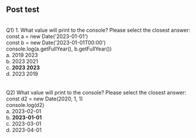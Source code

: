 ## Post test
<br>
Q1)   1.	What value will print to the console?  Please select the closest answer: <br> 
                const a = new Date('2023-01-01') <br> 
		const b = new Date('2023-01-01T00:00') <br> 
		console.log(a.getFullYear(), b.getFullYear()) <br>
a.  2019 2023<br>
b. 2023 2021 <br>
c. <b>2023 2023</b> <br>
d. 2023 2019 <br>

<br>
<br>
Q2)  What value will print to the console? Please select the closest answer: <br> 
	const d2 = new Date(2020, 1, 1) <br> 
	console.log(d2) <br>
a.  2023-02-01<br>
b.  <b>2023-01-01</b> <br>
c.   2023-03-01<br>
d.   2023-04-01<br>

<br>
<br>
